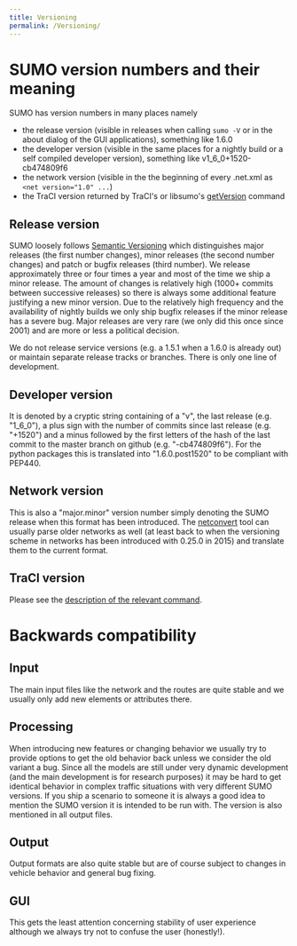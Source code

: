 ```yaml
---
title: Versioning
permalink: /Versioning/
---
```


# SUMO version numbers and their meaning

SUMO has version numbers in many places namely
- the release version (visible in releases when calling `sumo -V` or in the about dialog of the GUI applications), something like 1.6.0
- the developer version (visible in the same places for a nightly build or a self compiled developer version), something like v1_6_0+1520-cb474809f6
- the network version (visible in the the beginning of every .net.xml as `<net version="1.0" ...`)
- the TraCI version returned by TraCI's or libsumo's [getVersion](TraCI/Control-related_commands.md) command

## Release version

SUMO loosely follows [Semantic Versioning](https://semver.org) which distinguishes major releases (the first number changes),
minor releases (the second number changes) and patch or bugfix releases (third number).
We release approximately three or four times a year and most of the time we ship a minor release. 
The amount of changes is relatively high (1000+ commits between successive releases)
so there is always some additional feature justifying a new minor version.
Due to the relatively high frequency and the availability of nightly builds we only ship bugfix releases
if the minor release has a severe bug.
Major releases are very rare (we only did this once since 2001) and are more or less a political decision.

We do not release service versions (e.g. a 1.5.1 when a 1.6.0 is already out) or maintain separate release tracks or branches.
There is only one line of development.

## Developer version

It is denoted by a cryptic string containing of a "v", the last release (e.g. "1_6_0"), a plus sign with the number of 
commits since last release (e.g. "+1520") and a minus followed by the first letters of the hash of the last commit to 
the master branch on github (e.g. "-cb474809f6"). For the python packages this is translated into "1.6.0.post1520" to be compliant
with PEP440.

## Network version

This is also a "major.minor" version number simply denoting the SUMO release when this format has been introduced. The [netconvert](netconvert.md)
tool can usually parse older networks as well (at least back to when the versioning scheme in networks has been introduced with 0.25.0 in 2015)
and translate them to the current format.

## TraCI version

Please see the [description of the relevant command](TraCI/Control-related_commands.md).

# Backwards compatibility
## Input
The main input files like the network and the routes are quite stable and we usually only add new elements or attributes there.

## Processing
When introducing new features or changing behavior we usually try to provide options to get the old behavior back
unless we consider the old variant a bug. Since all the models are still under very dynamic development
(and the main development is for research purposes) it may be hard to get identical behavior in complex 
traffic situations with very different SUMO versions. If you ship a scenario to someone it is always a good idea
to mention the SUMO version it is intended to be run with. The version is also mentioned in all output files.

## Output
Output formats are also quite stable but are of course subject to changes in vehicle behavior and general bug fixing.

## GUI
This gets the least attention concerning stability of user experience although we always try not to confuse the user (honestly!).
